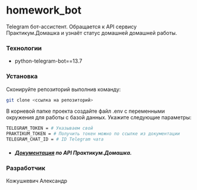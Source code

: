 # homework_bot
Telegram бот-ассистент. Обращается к API сервису Практикум.Домашка и узнаёт статус домашней домашней работы.

### Технологии
* python-telegram-bot==13.7

### Установка

Сконируйте репозиторий выполнив команду:

```sh
git clone <ссылка на репозиторий>
```

В корневой папке проекта создайте файл .env с переменными окружения для работы с базой данных. Укажите следующие параметры:

```sh
TELEGRAM_TOKEN = # Указываем свой
PRAKTIKUM_TOKEN = # Получить токен можно по ссылке из документации
TELEGRAM_CHAT_ID = # ID Telegram чата
```

* ##### [Документация](https://code.s3.yandex.net/backend-developer/learning-materials/delugov/Практикум.Домашка%20Шпаргалка.pdf "Title") по API Практикум.Домашка.

### Разработчик

Кожушкевич Александр
